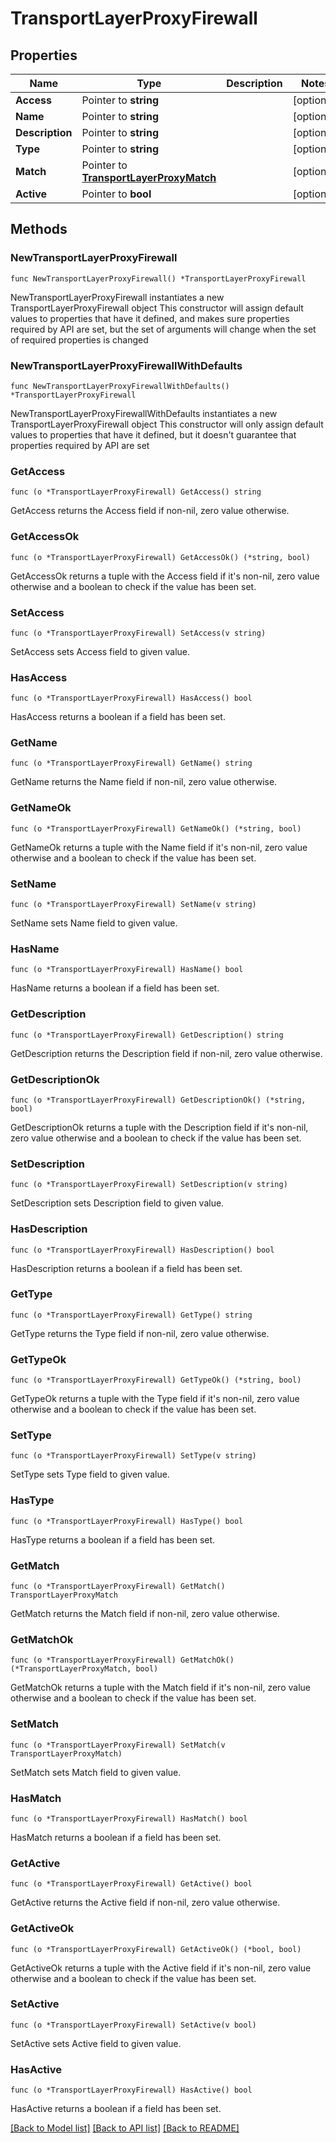# TransportLayerProxyFirewall

## Properties

Name | Type | Description | Notes
------------ | ------------- | ------------- | -------------
**Access** | Pointer to **string** |  | [optional] 
**Name** | Pointer to **string** |  | [optional] 
**Description** | Pointer to **string** |  | [optional] 
**Type** | Pointer to **string** |  | [optional] 
**Match** | Pointer to [**TransportLayerProxyMatch**](TransportLayerProxyMatch.md) |  | [optional] 
**Active** | Pointer to **bool** |  | [optional] 

## Methods

### NewTransportLayerProxyFirewall

`func NewTransportLayerProxyFirewall() *TransportLayerProxyFirewall`

NewTransportLayerProxyFirewall instantiates a new TransportLayerProxyFirewall object
This constructor will assign default values to properties that have it defined,
and makes sure properties required by API are set, but the set of arguments
will change when the set of required properties is changed

### NewTransportLayerProxyFirewallWithDefaults

`func NewTransportLayerProxyFirewallWithDefaults() *TransportLayerProxyFirewall`

NewTransportLayerProxyFirewallWithDefaults instantiates a new TransportLayerProxyFirewall object
This constructor will only assign default values to properties that have it defined,
but it doesn't guarantee that properties required by API are set

### GetAccess

`func (o *TransportLayerProxyFirewall) GetAccess() string`

GetAccess returns the Access field if non-nil, zero value otherwise.

### GetAccessOk

`func (o *TransportLayerProxyFirewall) GetAccessOk() (*string, bool)`

GetAccessOk returns a tuple with the Access field if it's non-nil, zero value otherwise
and a boolean to check if the value has been set.

### SetAccess

`func (o *TransportLayerProxyFirewall) SetAccess(v string)`

SetAccess sets Access field to given value.

### HasAccess

`func (o *TransportLayerProxyFirewall) HasAccess() bool`

HasAccess returns a boolean if a field has been set.

### GetName

`func (o *TransportLayerProxyFirewall) GetName() string`

GetName returns the Name field if non-nil, zero value otherwise.

### GetNameOk

`func (o *TransportLayerProxyFirewall) GetNameOk() (*string, bool)`

GetNameOk returns a tuple with the Name field if it's non-nil, zero value otherwise
and a boolean to check if the value has been set.

### SetName

`func (o *TransportLayerProxyFirewall) SetName(v string)`

SetName sets Name field to given value.

### HasName

`func (o *TransportLayerProxyFirewall) HasName() bool`

HasName returns a boolean if a field has been set.

### GetDescription

`func (o *TransportLayerProxyFirewall) GetDescription() string`

GetDescription returns the Description field if non-nil, zero value otherwise.

### GetDescriptionOk

`func (o *TransportLayerProxyFirewall) GetDescriptionOk() (*string, bool)`

GetDescriptionOk returns a tuple with the Description field if it's non-nil, zero value otherwise
and a boolean to check if the value has been set.

### SetDescription

`func (o *TransportLayerProxyFirewall) SetDescription(v string)`

SetDescription sets Description field to given value.

### HasDescription

`func (o *TransportLayerProxyFirewall) HasDescription() bool`

HasDescription returns a boolean if a field has been set.

### GetType

`func (o *TransportLayerProxyFirewall) GetType() string`

GetType returns the Type field if non-nil, zero value otherwise.

### GetTypeOk

`func (o *TransportLayerProxyFirewall) GetTypeOk() (*string, bool)`

GetTypeOk returns a tuple with the Type field if it's non-nil, zero value otherwise
and a boolean to check if the value has been set.

### SetType

`func (o *TransportLayerProxyFirewall) SetType(v string)`

SetType sets Type field to given value.

### HasType

`func (o *TransportLayerProxyFirewall) HasType() bool`

HasType returns a boolean if a field has been set.

### GetMatch

`func (o *TransportLayerProxyFirewall) GetMatch() TransportLayerProxyMatch`

GetMatch returns the Match field if non-nil, zero value otherwise.

### GetMatchOk

`func (o *TransportLayerProxyFirewall) GetMatchOk() (*TransportLayerProxyMatch, bool)`

GetMatchOk returns a tuple with the Match field if it's non-nil, zero value otherwise
and a boolean to check if the value has been set.

### SetMatch

`func (o *TransportLayerProxyFirewall) SetMatch(v TransportLayerProxyMatch)`

SetMatch sets Match field to given value.

### HasMatch

`func (o *TransportLayerProxyFirewall) HasMatch() bool`

HasMatch returns a boolean if a field has been set.

### GetActive

`func (o *TransportLayerProxyFirewall) GetActive() bool`

GetActive returns the Active field if non-nil, zero value otherwise.

### GetActiveOk

`func (o *TransportLayerProxyFirewall) GetActiveOk() (*bool, bool)`

GetActiveOk returns a tuple with the Active field if it's non-nil, zero value otherwise
and a boolean to check if the value has been set.

### SetActive

`func (o *TransportLayerProxyFirewall) SetActive(v bool)`

SetActive sets Active field to given value.

### HasActive

`func (o *TransportLayerProxyFirewall) HasActive() bool`

HasActive returns a boolean if a field has been set.


[[Back to Model list]](../README.md#documentation-for-models) [[Back to API list]](../README.md#documentation-for-api-endpoints) [[Back to README]](../README.md)


